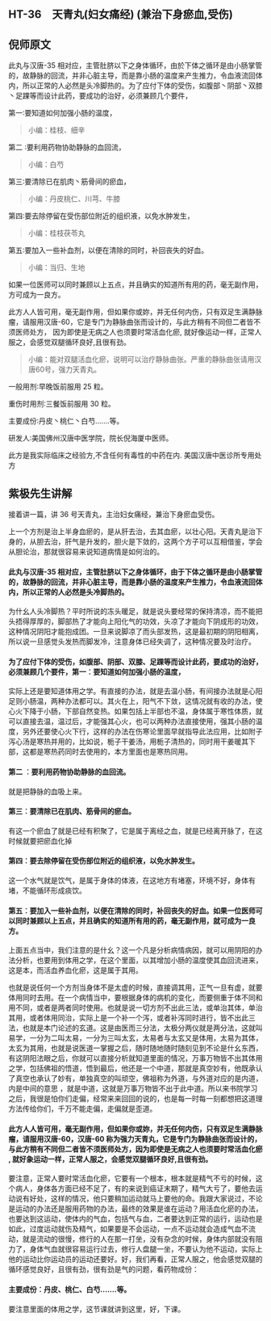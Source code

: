 ## HT-36　天青丸(妇女痛经) (兼治下身瘀血,受伤)

## 倪师原文

此丸与汉唐-35 相对应，主管肚脐以下之身体循环，由於下体之循环是由小肠掌管的，故静脉的回流，并非心脏主导，而是靠小肠的温度来产生推力，令血液流回体内，所以正常的人必然是头冷脚热的。为了应付下体的受伤，如腹部丶阴部丶双膝丶足踝等而设计此药，要成功的治好，必须兼顾几个要件，

第一∶要知道如何加强小肠的温度，

> 小编：桂枝、细辛

第二 ∶要利用药物协助静脉的血回流，

> 小编：白芍

第三∶要清除已在肌肉丶筋骨间的瘀血，

> 小编：丹皮桃仁、川芎、牛膝

第四∶要去除停留在受伤部位附近的组织液，以免水肿发生，

> 小编：桂枝茯苓丸

第五∶要加入一些补血剂，以便在清除的同时，补回丧失的好血。

> 小编：当归、生地

如果一位医师可以同时兼顾以上五点，并且确实的知道所有用的药，毫无副作用，方可成为一良方。

此方人人皆可用，毫无副作用，但如果你或妳，并无任何内伤，只有双足生满静脉瘤，请服用汉唐-60，它是专门为静脉曲张而设计的，与此方稍有不同但二者皆不须医师处方， 因为即使是无病之人也须要时常活血化瘀, 就好像运动一样，正常人服之，会感觉双腿循环良好,且很有劲。

> 小编：能对双腿活血化瘀，说明可以治疗静脉曲张。严重的静脉曲张请用汉唐60号，强力天青丸。

一般用剂∶早晚饭前服用 25 粒。

重伤时用剂∶三餐饭前服用 30 粒。

主要成份∶丹皮丶桃仁丶白芍…….等。

研发人∶美国佛州汉唐中医学院，院长倪海厦中医师。

此方是我实际临床之经验方,不含任何有毒性的中药在内. 美国汉唐中医诊所专用处方

## 紫极先生讲解

接着讲一篇，讲 36 号天青丸，主治妇女痛经，兼治下身瘀血受伤。

上一个方剂是治上半身血瘀的，是从肝去治，去其血瘀，以壮心阳。天青丸是治下身的，从胆去治，肝气是升发的，胆火是下敛的，这两个方子可以互相借鉴，学会从胆论治，那就很容易来说知道病情是如何治的。

#### 此丸与汉唐-35 相对应，主管肚脐以下之身体循环，由于下体之循环是由小肠掌管的，故静脉的回流，并非心脏主导，而是靠小肠的温度来产生推力，令血液流回体内，所以正常的人必然是头冷脚热的。

为什幺人头冷脚热？平时所说的冻头暖足，就是说头要经常的保持清凉，而不能把头捂得厚厚的，脚部热了才能向上阳化气的功效，头凉了才能向下阴成形的功效，这种情况阴阳才能抱成团。一旦来说脚凉了而头部发热，这是最初期的阴阳相离，所以说一旦感觉头发热而脚发冷，注意身体已经失调了，这种情况要及时治疗。

#### 为了应付下体的受伤，如腹部、阴部、双膝、足踝等而设计此药，要成功的治好，必须兼顾几个要件，第一︰要知道如何加强小肠的温度，

实际上还是要知道体用之学。有直接的办法，就是去温小肠，有间接办法就是心阳足则小肠温，两种办法都可以。其火在上，阳气不下敛，这情况就有收的办法，使心火下降于小肠，下部自然变热。如果包括上半部也不温，身体属于寒性体质，就可以直接去温，温过后，才能强其心火，也可以两种办法直接使用，强其小肠的温度，另外还要使心火下行，这样的办法在伤寒论里面早就指导此法应用，比如附子泻心汤是寒热并用的，比如说，栀子干姜汤，用栀子清热的，同时用干姜暖其下部，这都是寒热药同时去使用的，本方里面也是寒热同用。

#### 第二 ︰要利用药物协助静脉的血回流。

就是把静脉的血吸上来。

#### 第三︰要清除已在肌肉、筋骨间的瘀血。

有这一个瘀血了就是已经有积聚了，它是属于离经之血，就是已经离开脉了，在这时候就要把瘀血化掉

#### 第四︰要去除停留在受伤部位附近的组织液，以免水肿发生。

这一个水气就是饮气，是属于身体的体液，在这地方有堵塞，环境不好，身体有堵，不能循环形成痰饮。

#### 第五︰要加入一些补血剂，以便在清除的同时，补回丧失的好血。如果一位医师可以同时兼顾以上五点，并且确实的知道所有用的药，毫无副作用，就可成为一良方。

上面五点当中，我们注意的是什幺？这一个凡是分析病情病因，就可以用阴阳的办法分析，也要用到体用之学，在这个里面，以其增加小肠的温度使其血回流进来，这是本，而活血养血化瘀，这是属于其用。

也就是说任何一个方剂当身体不是太虚的时候，直接调其用，正气一旦有虚，就要体用同时去用。在一个病情当中，要根据身体的病机的变化，而要侧重于体不同和用不同，或者是两者同时使用。也就是说一切方剂不出此三法，或单治其体，单治其用，或者体用同治，实际上是一个补一个泻，或者补泻同时进行，皆不出此三法，也就是本门论述的玄道。这是由医而三分法，太极分两仪就是两分法，这就叫易学，一分为二叫太易，一分为三叫太玄，太易者与太玄又是体用，太易为其体，太玄为其用，也就是说医道一掌握之后，随时随地随时随刻见到不论是什幺东西，有这阴阳法眼之后，你就可以直接分析就知道里面的情况，万事万物皆不出其体用之学，包括佛祖的悟道，悟到最后，他还是一个中道，那就是真空妙有，他既承认了真空也承认了妙有，单独真空的叫顽空，佛祖称为外道，与外道对应的是内道，内是中间的意思 ，就是中道，这就是万事万物皆不出于此中道。所以来书院学习之后，我很是怕你们走偏，经常来来回回的说的，也是每一时每一刻都想把这道理方法传给你们，千万不能走偏，走偏就是歪道。

#### 此方人人皆可用，毫无副作用，但如果你或妳，并无任何内伤，只有双足生满静脉瘤，请服用汉唐-60，汉唐-60 称为强力天青丸，它是专门为静脉曲张而设计的，与此方稍有不同但二者皆不须医师处方，因为即使是无病之人也须要时常活血化瘀 , 就好象运动一样，正常人服之，会感觉双腿循环良好,且很有劲。

要注意，正常人要时常活血化瘀，它要有一个根本，根本就是精气不亏的时候，这个病人，身体各方面已经不足了，有的来说到癌证末期了，精气大亏了，要他去运动说有好处，这样的情况，他只要稍加运动就马上要他的命。我跟大家说过，不论是运动的办法还是服用药物的办法，最终的效果是谁在运动？用活血化瘀的办法，也要达到这运动，使体内的气血，包括气与血，二者要达到正常的运行，运动也是如此，过度运动就伤及精气，如果要是不会运动，一点不运动就会造成气血不流动，就是流动的很慢，修行的人在那一打坐，没有杂念的时候，身体内部就没有阻力了，身体气血就很容易运行过去，修行人盘腿一坐，不要认为他不运动，实际上他的运动比你运动员的运动还要好。好，我们再看，正常人服之，他会感觉双腿的循环感觉良好，且很有劲，很有劲是气的问题，看药物成份：

#### 主要成份︰丹皮、桃仁、白芍…….等。

要注意里面的体用之学，这节课就讲到这里，好，下课。